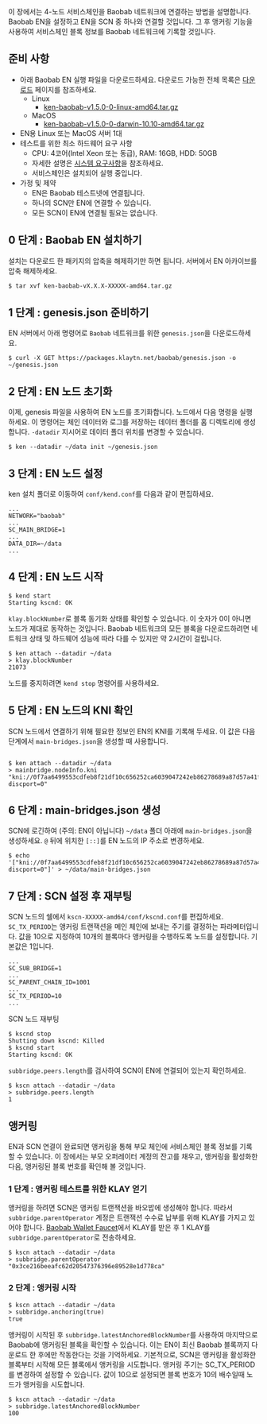 이 장에서는 4-노드 서비스체인을 Baobab 네트워크에 연결하는 방법을 설명합니다. Baobab EN을 설정하고 EN을 SCN 중 하나와 연결할 것입니다. 그 후 앵커링 기능을 사용하여 서비스체인 블록 정보를 Baobab 네트워크에 기록할 것입니다.

## 준비 사항 <a id="prerequisites"></a>
 - 아래 Baobab EN 실행 파일을 다운로드하세요. 다운로드 가능한 전체 목록은 [다운로드](../../download/README.md) 페이지를 참조하세요.
   - Linux
      - [ken-baobab-v1.5.0-0-linux-amd64.tar.gz](http://packages.klaytn.net/klaytn/v1.5.0/ken-baobab-v1.5.0-0-linux-amd64.tar.gz)
   - MacOS
      - [ken-baobab-v1.5.0-0-darwin-10.10-amd64.tar.gz](http://packages.klaytn.net/klaytn/v1.5.0/ken-baobab-v1.5.0-0-darwin-10.10-amd64.tar.gz)
 - EN용 Linux 또는 MacOS 서버 1대
 - 테스트를 위한 최소 하드웨어 요구 사항
   - CPU: 4코어(Intel Xeon 또는 동급), RAM: 16GB, HDD: 50GB
   - 자세한 설명은 [시스템 요구사항](../references/system-requirements.md)을 참조하세요.
   - 서비스체인은 설치되어 실행 중입니다.
 - 가정 및 제약
   - EN은 Baobab 테스트넷에 연결됩니다.
   - 하나의 SCN만 EN에 연결할 수 있습니다.
   - 모든 SCN이 EN에 연결될 필요는 없습니다.

## 0 단계 : Baobab EN 설치하기 <a id="install-baobab-en"></a>
설치는 다운로드 한 패키지의 압축을 해제하기만 하면 됩니다. 서버에서 EN 아카이브를 압축 해제하세요.

```bash
$ tar xvf ken-baobab-vX.X.X-XXXXX-amd64.tar.gz
```

## 1 단계 : genesis.json 준비하기 <a id="step-1-preparing-genesis-json"></a>
EN 서버에서 아래 명령어로 `Baobab` 네트워크를 위한 `genesis.json`을 다운로드하세요.
```
$ curl -X GET https://packages.klaytn.net/baobab/genesis.json -o ~/genesis.json
```

## 2 단계 : EN 노드 초기화<a id="step-2-en-node-initialization"></a>
이제, genesis 파일을 사용하여 EN 노드를 초기화합니다. 노드에서 다음 명령을 실행하세요. 이 명령어는 체인 데이터와 로그를 저장하는 데이터 폴더를 홈 디렉토리에 생성합니다. `-datadir` 지시어로 데이터 폴더 위치를 변경할 수 있습니다.

```
$ ken --datadir ~/data init ~/genesis.json
```

## 3 단계 : EN 노드 설정<a id="step-3-configure-the-en-node"></a>
ken 설치 폴더로 이동하여 `conf/kend.conf`를 다음과 같이 편집하세요.

```
...
NETWORK="baobab"
...
SC_MAIN_BRIDGE=1
...
DATA_DIR=~/data
...
```

## 4 단계 : EN 노드 시작<a id="step-4-start-the-en-node"></a>
```
$ kend start
Starting kscnd: OK
```
`klay.blockNumber`로 블록 동기화 상태를 확인할 수 있습니다. 이 숫자가 0이 아니면 노드가 제대로 동작하는 것입니다. Baobab 네트워크의 모든 블록을 다운로드하려면 네트워크 상태 및 하드웨어 성능에 따라 다를 수 있지만 약 2시간이 걸립니다.
```
$ ken attach --datadir ~/data
> klay.blockNumber
21073
```
노드를 중지하려면 `kend stop` 명령어를 사용하세요.

## 5 단계 : EN 노드의 KNI 확인<a id="step-5-check-kni-of-en-node"></a>
SCN 노드에서 연결하기 위해 필요한 정보인 EN의 KNI를 기록해 두세요. 이 값은 다음 단계에서 `main-bridges.json`을 생성할 때 사용합니다.
```

$ ken attach --datadir ~/data
> mainbridge.nodeInfo.kni
"kni://0f7aa6499553cdfeb8f21df10c656252ca6039047242eb86278689a87d57a41f9f004720180d1921e9f7632a4c6476f1775a2c381568d8e8c3c9c4a8cfe25bae@[::]:50505?discport=0"
```

## 6 단계 : main-bridges.json 생성<a id="step-6-create-main-bridges-json"></a>
SCN에 로긴하여 (주의: EN이 아닙니다) `~/data` 폴더 아래에 `main-bridges.json`을 생성하세요. `@` 뒤에 위치한 `[::]`를 EN 노드의 IP 주소로 변경하세요.
```
$ echo '["kni://0f7aa6499553cdfeb8f21df10c656252ca6039047242eb86278689a87d57a41f9f004720180d1921e9f7632a4c6476f1775a2c381568d8e8c3c9c4a8cfe25bae@192.168.0.5:50505?discport=0"]' > ~/data/main-bridges.json
```

## 7 단계 : SCN 설정 후 재부팅<a id="step-7-configure-scn-then-reboot"></a>
SCN 노드의 쉘에서 `kscn-XXXXX-amd64/conf/kscnd.conf`를 편집하세요. `SC_TX_PERIOD`는 앵커링 트랜잭션을 메인 체인에 보내는 주기를 결정하는 파라메터입니다. 값을 10으로 지정하여 10개의 블록마다 앵커링을 수행하도록 노드를 설정합니다. 기본값은 1입니다.
```
...
SC_SUB_BRIDGE=1
...
SC_PARENT_CHAIN_ID=1001
...
SC_TX_PERIOD=10
...
```

SCN 노드 재부팅
```
$ kscnd stop
Shutting down kscnd: Killed
$ kscnd start
Starting kscnd: OK
```

`subbridge.peers.length`를 검사하여 SCN이 EN에 연결되어 있는지 확인하세요.
```
$ kscn attach --datadir ~/data
> subbridge.peers.length
1
```

## 앵커링<a id="anchoring"></a>
EN과 SCN 연결이 완료되면 앵커링을 통해 부모 체인에 서비스체인 블록 정보를 기록할 수 있습니다. 이 장에서는 부모 오퍼레이터 계정의 잔고를 채우고, 앵커링을 활성화한 다음, 앵커링된 블록 번호를 확인해 볼 것입니다.

### 1 단계 : 앵커링 테스트를 위한 KLAY 얻기 <a id="step-1-get-klay-to-test-anchoring"></a>
앵커링을 하려면 SCN은 앵커링 트랜잭션을 바오밥에 생성해야 합니다. 따라서 `subbridge.parentOperator` 계정은 트랜잭션 수수료 납부를 위해 KLAY를 가지고 있어야 합니다. [Baobab Wallet Faucet](https://baobab.wallet.klaytn.com/)에서 KLAY를 받은 후 1 KLAY를 `subbridge.parentOperator`로 전송하세요.
```
$ kscn attach --datadir ~/data
> subbridge.parentOperator
"0x3ce216beeafc62d20547376396e89528e1d778ca"
```

### 2 단계 : 앵커링 시작 <a id="step-2-start-anchoring"></a>
```
$ kscn attach --datadir ~/data
> subbridge.anchoring(true)
true
```
앵커링이 시작된 후 `subbridge.latestAnchoredBlockNumber`를 사용하여 마지막으로 Baobab에 앵커링된 블록을 확인할 수 있습니다. 이는 EN이 최신 Baobab 블록까지 다운로드 한 후에만 작동한다는 것을 기억하세요. 기본적으로, SCN은 앵커링을 활성화한 블록부터 시작해 모든 블록에서 앵커링을 시도합니다. 앵커링 주기는  SC_TX_PERIOD를 변경하여 설정할 수 있습니다. 값이 10으로 설정되면 블록 번호가 10의 배수일때 노드가 앵커링을 시도합니다.
```
$ kscn attach --datadir ~/data
> subbridge.latestAnchoredBlockNumber
100
```
